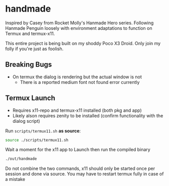 # handmade

Inspired by Casey from Rocket Molly's Hanmade Hero series.  Following Hanmade Penguin loosely with environment adaptations to function on Termux and termux-x11.

This entire project is being built on my shoddy Poco X3 Droid.  Only join my folly if you're just as foolish.
 
## Breaking Bugs

- On termux the dialog is rendering but the actual window is not
    - There is a reported medium font not found error currently

## Termux Launch

- Requires x11-repo and termux-x11 installed (both pkg and app)
- Likely alson requires zenity to be installed (confirm functionality with the dialog script)

Run `scripts/termux11.sh` **as source**:

```bash
source ./scripts/termux11.sh
```

Wait a moment for the x11 app to Launch then run the compiled binary

```bash
./out/handmade
```

Do not combine the two commands, x11 should only be started once per session and done via source.  You may have to restart termux fully in case of a mistake

